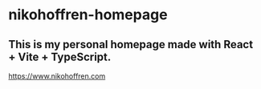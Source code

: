 # nikohoffren-homepage
## This is my personal homepage made with React + Vite + TypeScript.
https://www.nikohoffren.com
